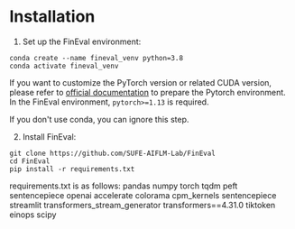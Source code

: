 # Installation

1. Set up the FinEval environment:

```shell
conda create --name fineval_venv python=3.8
conda activate fineval_venv
```

If you want to customize the PyTorch version or related CUDA version, please refer to [official documentation](https://pytorch.org/get-started/locally) to prepare the Pytorch environment. In the FinEval environment, `pytorch>=1.13` is required.

If you don't use conda, you can ignore this step.

2. Install FinEval:

```shell
git clone https://github.com/SUFE-AIFLM-Lab/FinEval
cd FinEval
pip install -r requirements.txt
```

requirements.txt is as follows:
pandas
numpy
torch
tqdm
peft 
sentencepiece
openai
accelerate
colorama
cpm_kernels
sentencepiece
streamlit
transformers_stream_generator
transformers==4.31.0
tiktoken
einops
scipy

